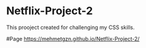# Netflix-Project-2

This prooject created for challenging my CSS skills.

#Page
https://mehmetgzn.github.io/Netflix-Project-2/
